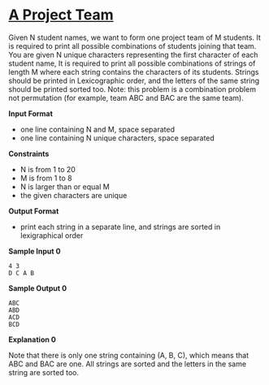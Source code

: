 # [A Project Team](https://www.hackerrank.com/contests/cmpn302-s2022-lab1/challenges/a-project-team)

Given N student names, we want to form one project team of M students. It is required to print all possible combinations of students joining that team. You are given N unique characters representing the first character of each student name, It is required to print all possible combinations of strings of length M where each string contains the characters of its students. Strings should be printed in Lexicographic order, and the letters of the same string should be printed sorted too. Note: this problem is a combination problem not permutation (for example, team ABC and BAC are the same team).

**Input Format**

- one line containing N and M, space separated
- one line containing N unique characters, space separated

**Constraints**

- N is from 1 to 20
- M is from 1 to 8 
- N is larger than or equal M
- the given characters are unique

**Output Format**

- print each string in a separate line, and strings are sorted in lexigraphical order

**Sample Input 0**
```
4 3
D C A B 
```

**Sample Output 0**

```
ABC
ABD
ACD
BCD
```

**Explanation 0**

Note that there is only one string containing (A, B, C), which means that ABC and BAC are one. All strings are sorted and the letters in the same string are sorted too.

